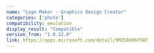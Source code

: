 ```yaml
---
name: "Logo Maker - Graphics Design Creator"
categories: ['photo']
compatibility: emulation
display_result: "Compatible"
version_from: "1.0.12.0"
link: https://apps.microsoft.com/detail/9MZS8696F5W7
---
```

